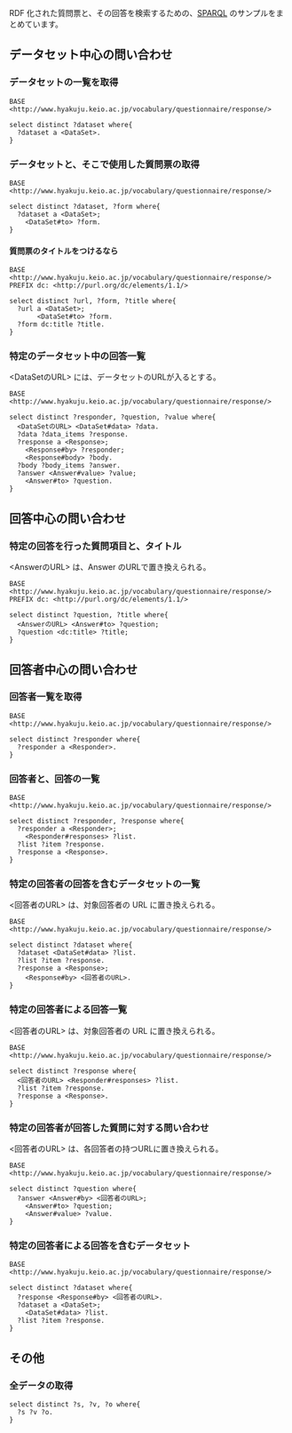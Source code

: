 RDF 化された質問票と、その回答を検索するための、[SPARQL](https://www.w3.org/TR/rdf-sparql-query/) のサンプルをまとめています。

## データセット中心の問い合わせ

### データセットの一覧を取得

~~~
BASE <http://www.hyakuju.keio.ac.jp/vocabulary/questionnaire/response/>

select distinct ?dataset where{
  ?dataset a <DataSet>.
}
~~~

### データセットと、そこで使用した質問票の取得

~~~
BASE <http://www.hyakuju.keio.ac.jp/vocabulary/questionnaire/response/>

select distinct ?dataset, ?form where{
  ?dataset a <DataSet>;
    <DataSet#to> ?form.
}
~~~

#### 質問票のタイトルをつけるなら

~~~
BASE <http://www.hyakuju.keio.ac.jp/vocabulary/questionnaire/response/>
PREFIX dc: <http://purl.org/dc/elements/1.1/>

select distinct ?url, ?form, ?title where{
  ?url a <DataSet>;
       <DataSet#to> ?form.
  ?form dc:title ?title.
}
~~~

### 特定のデータセット中の回答一覧

<DataSetのURL> には、データセットのURLが入るとする。

~~~
BASE <http://www.hyakuju.keio.ac.jp/vocabulary/questionnaire/response/>

select distinct ?responder, ?question, ?value where{
  <DataSetのURL> <DataSet#data> ?data.
  ?data ?data_items ?response.
  ?response a <Response>;
    <Response#by> ?responder;
    <Response#body> ?body.
  ?body ?body_items ?answer.
  ?answer <Answer#value> ?value;
    <Answer#to> ?question.
}
~~~

## 回答中心の問い合わせ

### 特定の回答を行った質問項目と、タイトル

<AnswerのURL> は、Answer のURLで置き換えられる。

~~~
BASE <http://www.hyakuju.keio.ac.jp/vocabulary/questionnaire/response/>
PREFIX dc: <http://purl.org/dc/elements/1.1/>

select distinct ?question, ?title where{
  <AnswerのURL> <Answer#to> ?question;
  ?question <dc:title> ?title;
}
~~~

## 回答者中心の問い合わせ

### 回答者一覧を取得

~~~
BASE <http://www.hyakuju.keio.ac.jp/vocabulary/questionnaire/response/>

select distinct ?responder where{
  ?responder a <Responder>.
}
~~~

### 回答者と、回答の一覧

~~~
BASE <http://www.hyakuju.keio.ac.jp/vocabulary/questionnaire/response/>

select distinct ?responder, ?response where{
  ?responder a <Responder>;
    <Responder#responses> ?list.
  ?list ?item ?response.
  ?response a <Response>.
}
~~~

### 特定の回答者の回答を含むデータセットの一覧

<回答者のURL> は、対象回答者の URL に置き換えられる。

~~~
BASE <http://www.hyakuju.keio.ac.jp/vocabulary/questionnaire/response/>

select distinct ?dataset where{
  ?dataset <DataSet#data> ?list.
  ?list ?item ?response.
  ?response a <Response>;
    <Response#by> <回答者のURL>.
}
~~~

### 特定の回答者による回答一覧

<回答者のURL> は、対象回答者の URL に置き換えられる。

~~~
BASE <http://www.hyakuju.keio.ac.jp/vocabulary/questionnaire/response/>

select distinct ?response where{
  <回答者のURL> <Responder#responses> ?list.
  ?list ?item ?response.
  ?response a <Response>.
}
~~~

### 特定の回答者が回答した質問に対する問い合わせ

<回答者のURL> は、各回答者の持つURLに置き換えられる。

~~~
BASE <http://www.hyakuju.keio.ac.jp/vocabulary/questionnaire/response/>

select distinct ?question where{
  ?answer <Answer#by> <回答者のURL>;
    <Answer#to> ?question;
    <Answer#value> ?value.
}
~~~

### 特定の回答者による回答を含むデータセット

~~~
BASE <http://www.hyakuju.keio.ac.jp/vocabulary/questionnaire/response/>

select distinct ?dataset where{
  ?response <Response#by> <回答者のURL>.
  ?dataset a <DataSet>;
    <DataSet#data> ?list.
  ?list ?item ?response.
}
~~~

## その他

### 全データの取得

~~~
select distinct ?s, ?v, ?o where{
  ?s ?v ?o.
}
~~~
